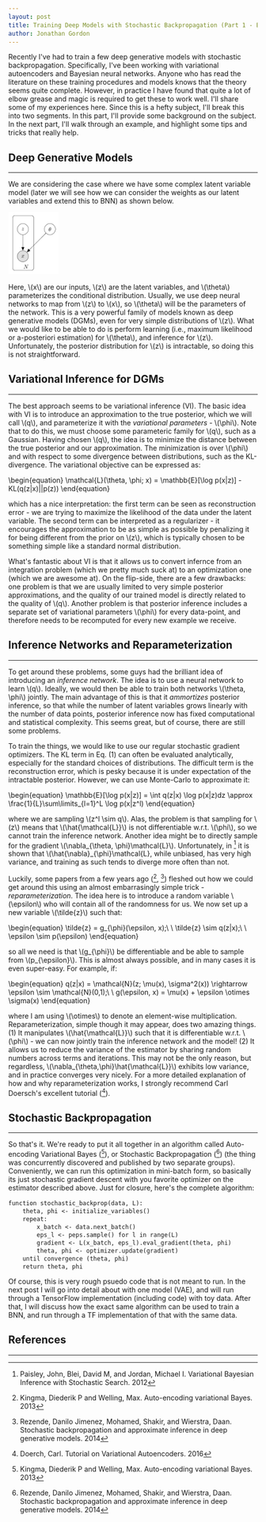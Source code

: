 ```yaml
---
layout: post
title: Training Deep Models with Stochastic Backpropagation (Part 1 - Background)
author: Jonathan Gordon
---
```


Recently I've had to train a few deep generative models with stochastic backpropagation. Specifically, I've been working with variational autoencoders and Bayesian neural networks. Anyone who has read the literature on these training procedures and models knows that the theory seems quite complete. However, in practice I have found that quite a lot of elbow grease and magic is required to get these to work well. I'll share some of my experiences here. Since this is a hefty subject, I'll break this into two segments. In this part, I'll provide some background on the subject. In the next part, I'll walk through an example, and highlight some tips and tricks that really help.

## Deep Generative Models
-----

We are considering the case where we have some complex latent variable model (later we will see how we can consider the weights as our latent variables and extend this to BNN) as shown below.

<img src="https://raw.githubusercontent.com/Gordonjo/Jekyll-Mono/gh-pages/images/vae.png" width="20%" height="20%">


Here, \\(x\\) are our inputs, \\(z\\) are the latent variables, and \\(\theta\\) parameterizes the conditional distribution. Usually, we use deep neural networks to map from \\(z\\) to \\(x\\), so \\(\theta\\) will be the parameters of the network. This is a very powerful family of models known as deep generative models (DGMs), even for very simple distributions of \\(z\\). What we would like to be able to do is perform learning (i.e., maximum likelihood or a-posteriori estimation) for \\(\theta\\), and inference for \\(z\\). Unfortunately, the posterior distribution for \\(z\\) is intractable, so doing this is not straightforward.


## Variational Inference for DGMs
-----

The best approach seems to be variational inference (VI). The basic idea with VI is to introduce an approximation to the true posterior, which we will call \\(q\\), and parameterize it with the *variational parameters* - \\(\phi\\). Note that to do this, we must choose some parameteric family for \\(q\\), such as a Gaussian. Having chosen \\(q\\), the idea is to minimize the distance between the true posterior and our approximation. The minimization is over \\(\phi\\) and with respect to some divergence between distributions, such as the KL-divergence. The variational objective can be expressed as:

\begin{equation}
\mathcal{L}(\theta, \phi; x) = \mathbb{E}[\log p(x|z)] - KL(q(z|x)||p(z))
\end{equation}

which has a nice interpretation: the first term can be seen as reconstruction error - we are trying to maximize the likelihood of the data under the latent variable. The second term can be interpreted as a regularizer - it encourages the approximation to be as simple as possible by penalizing it for being different from the prior on \\(z\\), which is typically chosen to be something simple like a standard normal distribution.

What's fantastic about VI is that it allows us to convert infernce from an integration problem (which we pretty much suck at) to an optimization one (which we are awesome at). On the flip-side, there are a few drawbacks: one problem is that we are usually limited to very simple posterior approximations, and the quality of our trained model is directly related to the quality of \\(q\\). Another problem is that posterior inference includes a separate set of variational parameters \\(\phi\\) for every data-point, and therefore needs to be recomputed for every new example we receive.   


## Inference Networks and Reparameterization
-----

To get around these problems, some guys had the brilliant idea of introducing an *inference network*. The idea is to use a neural network to learn \\(q\\). Ideally, we would then be able to train both networks \\(\theta, \phi\\) jointly. The main advantage of this is that it *ammortizes* posterior inference, so that while the number of latent variables grows linearly with the number of data points, posterior inference now has fixed computational and statistical complexity. This seems great, but of course, there are still some problems.

To train the things, we would like to use our regular stochastic gradient optimizers. The KL term in Eq. (1) can often be evaluated analytically, especially for the standard choices of distributions. The difficult term is the reconstruction error, which is pesky because it is under expectation of the intractable posterior. However, we can use Monte-Carlo to approximate it:

\begin{equation}
\mathbb{E}[\log p(x|z)] = \int q(z|x) \log p(x|z)dz \approx \frac{1}{L}\sum\limits_{l=1}^L \log p(x|z^l)
\end{equation} 

where we are sampling \\(z^l \sim q\\). Alas, the problem is that sampling for \\(z\\) means that \\(\hat{\mathcal{L}}\\) is not differentiable w.r.t. \\(\phi\\), so we cannot train the inference network. Another idea might be to directly sample for the gradient \\(\nabla_{\theta, \phi}\mathcal{L}\\). Unfortunately, in [^1] it is shown that \\(\hat{\nabla}_{\phi}\mathcal{L}, while unbiased, has very high variance, and training as such tends to diverge more often than not. 

Luckily, some papers from a few years ago ([^2], [^3]) fleshed out how we could get around this using an almost embarrasingly simple trick - *reparameterization*. The idea here is to introduce a random variable \\(\epsilon\\) who will contain all of the randomness for us. We now set up a new variable \\(\tilde{z}\\) such that:

\begin{equation}
\tilde{z} = g_{\phi}(\epsilon, x);\ \ \tilde{z} \sim q(z|x);\ \ \epsilon \sim p(\epsilon)
\end{equation}

so all we need is that \\(g_{\phi}\\) be differentiable and be able to sample from \\(p_{\epsilon}\\). This is almost always possible, and in many cases it is even super-easy. For example, if:

\begin{equation}
q(z|x) = \mathcal{N}(z; \mu(x), \sigma^2(x)) \rightarrow \epsilon \sim \mathcal{N}(0,1);\ \  g(\epsilon, x) = \mu(x) + \epsilon \otimes \sigma(x)
\end{equation}

where I am using \\(\otimes\\) to denote an element-wise multiplication. Reparameterization, simple though it may appear, does two amazing things. (1) It manipulates \\(\hat{\mathcal{L}}\\) such that it is differentiable w.r.t. \\(\phi\\) - we can now jointly train the inference network and the model! (2) It allows us to reduce the variance of the estimator by sharing random numbers across terms and iterations. This may not be the only reason, but regardless, \\(\nabla_{\theta,\phi}\hat{\mathcal{L}}\\) exhibits low variance, and in practice converges very nicely. For a more detailed explanation of how and why reparameterization works, I strongly recommend Carl Doersch's excellent tutorial ([^4]).


## Stochastic Backpropagation
-----

So that's it. We're ready to put it all together in an algorithm called Auto-encoding Variational Bayes ([^2]), or Stochastic Backpropagation ([^3]) (the thing was concurrently discovered and published by two separate groups). Conveniently, we can run this optimization in mini-batch form, so basically its just stochastic gradient descent with you favorite optimizer on the estimator described above. Just for closure, here's the complete algorithm:

```
function stochastic_backprop(data, L):
    theta, phi <- initialize_variables()
    repeat:
        x_batch <- data.next_batch()
        eps_l <- peps.sample() for l in range(L)
        gradient <- L(x_batch, eps_l).eval_gradient(theta, phi)
        theta, phi <- optimizer.update(gradient)
    until convergence (theta, phi)
    return theta, phi
```
Of course, this is very rough psuedo code that is not meant to run. In the next post I will go into detail about with one model (VAE), and will run through a TensorFlow implementation (including code) with toy data. After that, I will discuss how the exact same algorithm can be used to train a BNN, and run through a TF implementation of that with the same data.




## References
-----

[^1]: Paisley, John, Blei, David M, and Jordan, Michael I. Variational Bayesian Inference with Stochastic Search. 2012
[^2]: Kingma, Diederik P and Welling, Max. Auto-encoding variational Bayes. 2013
[^3]: Rezende, Danilo Jimenez, Mohamed, Shakir, and Wierstra, Daan. Stochastic backpropagation and approximate inference in deep generative models. 2014
[^4]: Doerch, Carl. Tutorial on Variational Autoencoders. 2016

